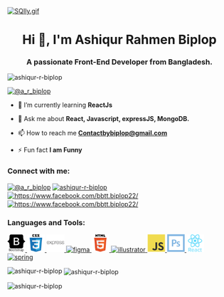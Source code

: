 [![SQIly.gif](https://s11.gifyu.com/images/SQIly.gif)](https://gifyu.com/image/SQIly)

<h1 align="center">Hi 👋, I'm Ashiqur Rahmen Biplop</h1>
<h3 align="center">A passionate Front-End Developer from Bangladesh.</h3>

<p align="left"> <img src="https://komarev.com/ghpvc/?username=ashiqur-r-biplop&label=Profile%20views&color=0e75b6&style=flat" alt="ashiqur-r-biplop" /> </p>

<p align="left"> <a href="https://twitter.com/@a_r_biplop" target="blank"><img src="https://img.shields.io/twitter/follow/@a_r_biplop?logo=twitter&style=for-the-badge" alt="@a_r_biplop" /></a> </p>

- 🌱 I’m currently learning **ReactJs**

- 💬 Ask me about **React, Javascript, expressJS, MongoDB.**

- 📫 How to reach me **Contactbybiplop@gmail.com**

- ⚡ Fun fact **I am Funny**

<h3 align="left">Connect with me:</h3>
<p align="left">
<a href="https://twitter.com/@a_r_biplop" target="blank"><img align="center" src="https://raw.githubusercontent.com/rahuldkjain/github-profile-readme-generator/master/src/images/icons/Social/twitter.svg" alt="@a_r_biplop" height="30" width="40" /></a>
<a href="https://linkedin.com/in/ashiqur-r-biplop" target="blank"><img align="center" src="https://raw.githubusercontent.com/rahuldkjain/github-profile-readme-generator/master/src/images/icons/Social/linked-in-alt.svg" alt="ashiqur-r-biplop" height="30" width="40" /></a>
<a href="https://fb.com/https://www.facebook.com/bbtt.biplop22/" target="blank"><img align="center" src="https://raw.githubusercontent.com/rahuldkjain/github-profile-readme-generator/master/src/images/icons/Social/facebook.svg" alt="https://www.facebook.com/bbtt.biplop22/" height="30" width="40" /></a>
<a href="https://instagram.com/https://www.facebook.com/bbtt.biplop22/" target="blank"><img align="center" src="https://raw.githubusercontent.com/rahuldkjain/github-profile-readme-generator/master/src/images/icons/Social/instagram.svg" alt="https://www.facebook.com/bbtt.biplop22/" height="30" width="40" /></a>
</p>

<h3 align="left">Languages and Tools:</h3>
<p align="left"> <a href="https://getbootstrap.com" target="_blank" rel="noreferrer"> <img src="https://raw.githubusercontent.com/devicons/devicon/master/icons/bootstrap/bootstrap-plain-wordmark.svg" alt="bootstrap" width="40" height="40"/> </a> <a href="https://www.w3schools.com/css/" target="_blank" rel="noreferrer"> <img src="https://raw.githubusercontent.com/devicons/devicon/master/icons/css3/css3-original-wordmark.svg" alt="css3" width="40" height="40"/> </a> <a href="https://expressjs.com" target="_blank" rel="noreferrer"> <img src="https://raw.githubusercontent.com/devicons/devicon/master/icons/express/express-original-wordmark.svg" alt="express" width="40" height="40"/> </a> <a href="https://www.figma.com/" target="_blank" rel="noreferrer"> <img src="https://www.vectorlogo.zone/logos/figma/figma-icon.svg" alt="figma" width="40" height="40"/> </a> <a href="https://www.w3.org/html/" target="_blank" rel="noreferrer"> <img src="https://raw.githubusercontent.com/devicons/devicon/master/icons/html5/html5-original-wordmark.svg" alt="html5" width="40" height="40"/> </a> <a href="https://www.adobe.com/in/products/illustrator.html" target="_blank" rel="noreferrer"> <img src="https://www.vectorlogo.zone/logos/adobe_illustrator/adobe_illustrator-icon.svg" alt="illustrator" width="40" height="40"/> </a> <a href="https://developer.mozilla.org/en-US/docs/Web/JavaScript" target="_blank" rel="noreferrer"> <img src="https://raw.githubusercontent.com/devicons/devicon/master/icons/javascript/javascript-original.svg" alt="javascript" width="40" height="40"/> </a> <a href="https://www.photoshop.com/en" target="_blank" rel="noreferrer"> <img src="https://raw.githubusercontent.com/devicons/devicon/master/icons/photoshop/photoshop-line.svg" alt="photoshop" width="40" height="40"/> </a> <a href="https://reactjs.org/" target="_blank" rel="noreferrer"> <img src="https://raw.githubusercontent.com/devicons/devicon/master/icons/react/react-original-wordmark.svg" alt="react" width="40" height="40"/> </a> <a href="https://spring.io/" target="_blank" rel="noreferrer"> <img src="https://www.vectorlogo.zone/logos/springio/springio-icon.svg" alt="spring" width="40" height="40"/> </a> </p>

<p><img align="left" src="https://github-readme-stats.vercel.app/api/top-langs?username=ashiqur-r-biplop&show_icons=true&locale=en&layout=compact" alt="ashiqur-r-biplop" /></p>

<p>&nbsp;<img align="center" src="https://github-readme-stats.vercel.app/api?username=ashiqur-r-biplop&show_icons=true&locale=en" alt="ashiqur-r-biplop" /></p>

<p><img align="center" src="https://github-readme-streak-stats.herokuapp.com/?user=ashiqur-r-biplop&" alt="ashiqur-r-biplop" /></p>


